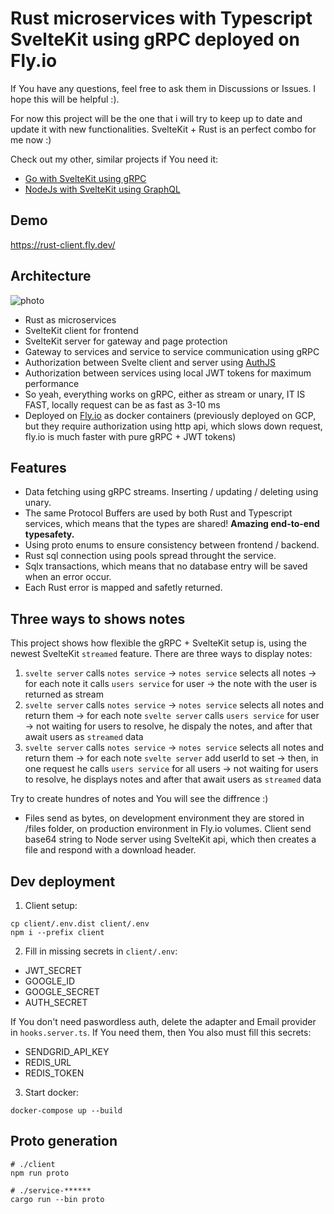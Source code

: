 # Rust microservices with Typescript SvelteKit using gRPC deployed on Fly.io
If You have any questions, feel free to ask them in Discussions or Issues. I hope this will be helpful :).

For now this project will be the one that i will try to keep up to date and update it with new functionalities. SvelteKit + Rust is an perfect combo for me now :)

Check out my other, similar projects if You need it:
- [Go with SvelteKit using gRPC](https://github.com/mpiorowski/go-svelte-grpc)
- [NodeJs with SvelteKit using GraphQL](https://github.com/mpiorowski/microservices-ts-fastify-svelte)

## Demo
https://rust-client.fly.dev/

## Architecture
![photo](https://user-images.githubusercontent.com/26543876/225791367-2ad194ac-b2d2-4a7c-b143-c43b172d5a6b.png)

- Rust as microservices
- SvelteKit client for frontend
- SvelteKit server for gateway and page protection
- Gateway to services and service to service communication using gRPC
- Authorization between Svelte client and server using [AuthJS](https://authjs.dev/)
- Authorization between services using local JWT tokens for maximum performance
- So yeah, everything works on gRPC, either as stream or unary, IT IS FAST, locally request can be as fast as 3-10 ms
- Deployed on [Fly.io](https://fly.io/) as docker containers (previously deployed on GCP, but they require authorization using http api, which slows down request, fly.io is much faster with pure gRPC + JWT tokens)

## Features
- Data fetching using gRPC streams. Inserting / updating / deleting using unary.
- The same Protocol Buffers are used by both Rust and Typescript services, which means that the types are shared! **Amazing end-to-end typesafety.**
- Using proto enums to ensure consistency between frontend / backend.
- Rust sql connection using pools spread throught the service.
- Sqlx transactions, which means that no database entry will be saved when an error occur.
- Each Rust error is mapped and safetly returned.

## Three ways to shows notes
This project shows how flexible the gRPC + SvelteKit setup is, using the newest SvelteKit `streamed` feature. There are three ways to display notes:
1. `svelte server` calls `notes service` -> `notes service` selects all notes -> for each note it calls `users service` for user -> the note with the user is returned as stream
2. `svelte server` calls `notes service` -> `notes service` selects all notes and return them -> for each note `svelte server` calls `users service` for user -> not waiting for users to resolve, he dispaly the notes, and after that await users as `streamed` data
3. `svelte server` calls `notes service` -> `notes service` selects all notes and return them -> for each note `svelte server` add userId to set -> then, in one request he calls `users service` for all users -> not waiting for users to resolve, he displays notes and after that await users as `streamed` data

Try to create hundres of notes and You will see the diffrence :)

- Files send as bytes, on development environment they are stored in /files folder, on production environment in Fly.io volumes. Client send base64 string to Node server using SvelteKit api, which then creates a file and respond with a download header.

## Dev deployment

1. Client setup:
```
cp client/.env.dist client/.env
npm i --prefix client
```

2. Fill in missing secrets in `client/.env`:
- JWT_SECRET
- GOOGLE_ID
- GOOGLE_SECRET
- AUTH_SECRET

If You don't need paswordless auth, delete the adapter and Email provider in `hooks.server.ts`. If You need them, then You also must fill this secrets:

- SENDGRID_API_KEY
- REDIS_URL
- REDIS_TOKEN


3. Start docker:
```
docker-compose up --build
```

## Proto generation

```
# ./client
npm run proto
```

```
# ./service-******
cargo run --bin proto
```
